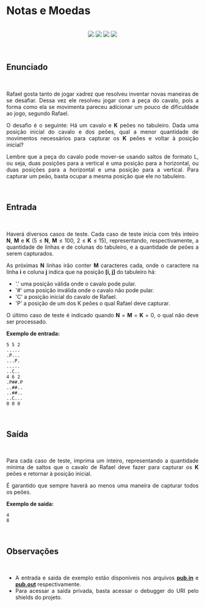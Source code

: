 # Notas e Moedas

<br>

<!-- Shields do Projeto -->

<div align="center">

  <a href="https://www.urionlinejudge.com.br/judge/pt/problems/view/1513" alt="URI">
        <img src="https://img.shields.io/static/v1?label=URI&message=1513&color=black&style=for-the-badge&link=" /></a>
  
  <a href="#" alt="Assunto">
        <img src="https://img.shields.io/static/v1?label=ASSUNTO&message=Paradigmas&color=black&style=for-the-badge" /></a>

  <a href="#" alt="Level">
        <img src="https://img.shields.io/static/v1?label=LEVEL&message=9&color=4328f6&style=for-the-badge" /></a>


  <a href="https://www.udebug.com/URI/1513" alt="Debug">
        <img src="https://img.shields.io/badge/DEBUG-CC0000?style=for-the-badge" /></a>

</div>

<br>

<div style="text-align: justify"> 

<br>

## **Enunciado**

<br>

Rafael gosta tanto de jogar xadrez que resolveu inventar novas maneiras de se desafiar. Dessa vez ele resolveu jogar com a peça do cavalo, pois a forma como ela se movimenta pareceu adicionar um pouco de dificuldade ao jogo, segundo Rafael.

O desafio é o seguinte: Há um cavalo e **K** peões no tabuleiro. Dada uma posição inicial do cavalo e dos peões, qual a menor quantidade de movimentos necessários para capturar os **K** peões e voltar à posição inicial?

Lembre que a peça do cavalo pode mover-se usando saltos de formato L, ou seja, duas posições para a vertical e uma posição para a horizontal, ou duas posições para a horizontal e uma posição para a vertical. Para capturar um peão, basta ocupar a mesma posição que ele no tabuleiro.

<br>

## **Entrada**

<br>

Haverá diversos casos de teste. Cada caso de teste inicia com três inteiro **N**, **M** e **K** (5 ≤ **N**, **M** ≤ 100, 2 ≤ **K** ≤ 15), representando, respectivamente, a quantidade de linhas e de colunas do tabuleiro, e a quantidade de peões a serem capturados.

As próximas **N** linhas irão conter **M** caracteres cada, onde o caractere na linha **i** e coluna **j** indica que na posição **[i, j]** do tabuleiro há:

- '.' uma posição válida onde o cavalo pode pular.
- '#' uma posição inválida onde o cavalo não pode pular.
- 'C' a posição inicial do cavalo de Rafael.
- 'P' a posição de um dos K peões o qual Rafael deve capturar.

O último caso de teste é indicado quando **N** = **M** = **K** = 0, o qual não deve ser processado.

**Exemplo de entrada:**

```text
5 5 2
.....
.P...
...P.
.....
..C..
4 6 2
.P##.P
..##..
..##..
..C...
0 0 0
```

<br>

## **Saída**

<br>

Para cada caso de teste, imprima um inteiro, representando a quantidade mínima de saltos que o cavalo de Rafael deve fazer para capturar os **K** peões e retornar à posição inicial.

É garantido que sempre haverá ao menos uma maneira de capturar todos os peões.

**Exemplo de saida:**

```text
4
8
```

<br>

## **Observações**

<br>

- A entrada e saida de exemplo estão disponíveis nos arquivos [**pub.in**](https://github.com/Malfunction-Machine/LPA-Papers/blob/main/Papers/AS11:%20Cavalo/pub.in) e [**pub.out**](https://github.com/Malfunction-Machine/LPA-Papers/blob/main/Papers/AS11:%20Cavalo/pub.out) respectivamente.
- Para acessar a saida privada, basta acessar o debugger do URI pelo shields do projeto.

</div>
